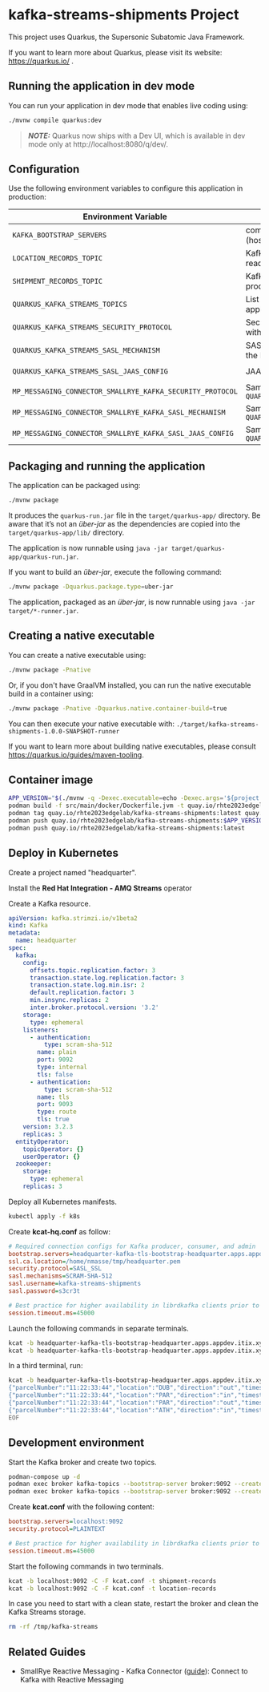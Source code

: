 # kafka-streams-shipments Project

This project uses Quarkus, the Supersonic Subatomic Java Framework.

If you want to learn more about Quarkus, please visit its website: https://quarkus.io/ .

## Running the application in dev mode

You can run your application in dev mode that enables live coding using:

```sh
./mvnw compile quarkus:dev
```

> **_NOTE:_**  Quarkus now ships with a Dev UI, which is available in dev mode only at http://localhost:8080/q/dev/.

## Configuration

Use the following environment variables to configure this application in production:

| Environment Variable                      | Description                                                                           | Example                             |
|-------------------------------------------|---------------------------------------------------------------------------------------|-------------------------------------|
| `KAFKA_BOOTSTRAP_SERVERS` | coma separated list of Kafka servers (hostname:port) | `localhost:9092` |
| `LOCATION_RECORDS_TOPIC` | Kafka topic where location events are read | `location-records` |
| `SHIPMENT_RECORDS_TOPIC` | Kafka topic where shipment events are produced | `shipment-records` |
| `QUARKUS_KAFKA_STREAMS_TOPICS` | List of all Kafka topics required for this application to start (coma separated list) | `location-records,shipment-records` |
| `QUARKUS_KAFKA_STREAMS_SECURITY_PROTOCOL` | Security protocol used to communicate with the Kafka Broker | `SASL_PLAINTEXT` |
| `QUARKUS_KAFKA_STREAMS_SASL_MECHANISM` | SASL mechanism used to authenticate to the Kafka Broker | `SCRAM-SHA-512` |
| `QUARKUS_KAFKA_STREAMS_SASL_JAAS_CONFIG` | JAAS configuration for Kafka Streams | `org.apache.kafka.common.security.scram.ScramLoginModule required username='myuser' password='s3cr3t';` |
| `MP_MESSAGING_CONNECTOR_SMALLRYE_KAFKA_SECURITY_PROTOCOL` | Same as `QUARKUS_KAFKA_STREAMS_SECURITY_PROTOCOL` | `SASL_PLAINTEXT` |
| `MP_MESSAGING_CONNECTOR_SMALLRYE_KAFKA_SASL_MECHANISM` | Same as `QUARKUS_KAFKA_STREAMS_SASL_MECHANISM` | `SCRAM-SHA-512` |
| `MP_MESSAGING_CONNECTOR_SMALLRYE_KAFKA_SASL_JAAS_CONFIG` | Same as `QUARKUS_KAFKA_STREAMS_SASL_JAAS_CONFIG` | `org.apache.kafka.common.security.scram.ScramLoginModule required username='myuser' password='s3cr3t';` |

## Packaging and running the application

The application can be packaged using:

```sh
./mvnw package
```

It produces the `quarkus-run.jar` file in the `target/quarkus-app/` directory.
Be aware that it’s not an _über-jar_ as the dependencies are copied into the `target/quarkus-app/lib/` directory.

The application is now runnable using `java -jar target/quarkus-app/quarkus-run.jar`.

If you want to build an _über-jar_, execute the following command:

```sh
./mvnw package -Dquarkus.package.type=uber-jar
```

The application, packaged as an _über-jar_, is now runnable using `java -jar target/*-runner.jar`.

## Creating a native executable

You can create a native executable using:

```sh
./mvnw package -Pnative
```

Or, if you don't have GraalVM installed, you can run the native executable build in a container using:

```sh
./mvnw package -Pnative -Dquarkus.native.container-build=true
```

You can then execute your native executable with: `./target/kafka-streams-shipments-1.0.0-SNAPSHOT-runner`

If you want to learn more about building native executables, please consult https://quarkus.io/guides/maven-tooling.

## Container image

```sh
APP_VERSION="$(./mvnw -q -Dexec.executable=echo -Dexec.args='${project.version}' --non-recursive exec:exec)"
podman build -f src/main/docker/Dockerfile.jvm -t quay.io/rhte2023edgelab/kafka-streams-shipments:latest .
podman tag quay.io/rhte2023edgelab/kafka-streams-shipments:latest quay.io/rhte2023edgelab/kafka-streams-shipments:$APP_VERSION
podman push quay.io/rhte2023edgelab/kafka-streams-shipments:$APP_VERSION
podman push quay.io/rhte2023edgelab/kafka-streams-shipments:latest
```

## Deploy in Kubernetes

Create a project named "headquarter".

Install the **Red Hat Integration - AMQ Streams** operator

Create a Kafka resource.

```yaml
apiVersion: kafka.strimzi.io/v1beta2
kind: Kafka
metadata:
  name: headquarter
spec:
  kafka:
    config:
      offsets.topic.replication.factor: 3
      transaction.state.log.replication.factor: 3
      transaction.state.log.min.isr: 2
      default.replication.factor: 3
      min.insync.replicas: 2
      inter.broker.protocol.version: '3.2'
    storage:
      type: ephemeral
    listeners:
      - authentication:
          type: scram-sha-512
        name: plain
        port: 9092
        type: internal
        tls: false
      - authentication:
          type: scram-sha-512
        name: tls
        port: 9093
        type: route
        tls: true
    version: 3.2.3
    replicas: 3
  entityOperator:
    topicOperator: {}
    userOperator: {}
  zookeeper:
    storage:
      type: ephemeral
    replicas: 3
```

Deploy all Kubernetes manifests.

```sh
kubectl apply -f k8s
```

Create **kcat-hq.conf** as follow:

```ini
# Required connection configs for Kafka producer, consumer, and admin
bootstrap.servers=headquarter-kafka-tls-bootstrap-headquarter.apps.appdev.itix.xyz:443
ssl.ca.location=/home/nmasse/tmp/headquarter.pem
security.protocol=SASL_SSL
sasl.mechanisms=SCRAM-SHA-512
sasl.username=kafka-streams-shipments
sasl.password=s3cr3t

# Best practice for higher availability in librdkafka clients prior to 1.7
session.timeout.ms=45000
```

Launch the following commands in separate terminals.

```sh
kcat -b headquarter-kafka-tls-bootstrap-headquarter.apps.appdev.itix.xyz:443 -C -F ~/tmp/kcat-hq.conf -t headquarter-shipment-records -f "%k => %s\n"
kcat -b headquarter-kafka-tls-bootstrap-headquarter.apps.appdev.itix.xyz:443 -C -F ~/tmp/kcat-hq.conf -t headquarter-location-records -f "%k => %s\n"
```

In a third terminal, run:

```sh
kcat -b headquarter-kafka-tls-bootstrap-headquarter.apps.appdev.itix.xyz:443 -P -F ~/tmp/kcat-hq.conf -t headquarter-location-records -k 11:22:33:44 <<EOF
{"parcelNumber":"11:22:33:44","location":"DUB","direction":"out","timestamp":$(date +%s -d "now")}
{"parcelNumber":"11:22:33:44","location":"PAR","direction":"in","timestamp":$(date +%s -d "1 second")}
{"parcelNumber":"11:22:33:44","location":"PAR","direction":"out","timestamp":$(date +%s -d "2 second")}
{"parcelNumber":"11:22:33:44","location":"ATH","direction":"in","timestamp":$(date +%s -d "3 second")}
EOF
```

## Development environment

Start the Kafka broker and create two topics.

```sh
podman-compose up -d
podman exec broker kafka-topics --bootstrap-server broker:9092 --create --topic shipment-records
podman exec broker kafka-topics --bootstrap-server broker:9092 --create --topic location-records
```

Create **kcat.conf** with the following content:

```ini
bootstrap.servers=localhost:9092
security.protocol=PLAINTEXT

# Best practice for higher availability in librdkafka clients prior to 1.7
session.timeout.ms=45000
```

Start the following commands in two terminals.

```sh
kcat -b localhost:9092 -C -F kcat.conf -t shipment-records
kcat -b localhost:9092 -C -F kcat.conf -t location-records
```

In case you need to start with a clean state, restart the broker and clean the Kafka Streams storage.

```sh
rm -rf /tmp/kafka-streams
```

## Related Guides

- SmallRye Reactive Messaging - Kafka Connector ([guide](https://quarkus.io/guides/kafka-reactive-getting-started)): Connect to Kafka with Reactive Messaging

